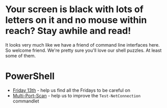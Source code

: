 # Your screen is black with lots of letters on it and no mouse within reach? Stay awhile and read!

It looks very much like we have a friend of command line interfaces here. So welcome friend. We're pretty sure you'll love our shell puzzles. At least some of them.  

# PowerShell

- [Friday 13th](./friday-13th.ps1) - help us find all the Fridays to be careful on
- [Multi-Port-Scan](./multi-port-scan.ps1) - help us to improve the `Test-NetConnection` commandlet